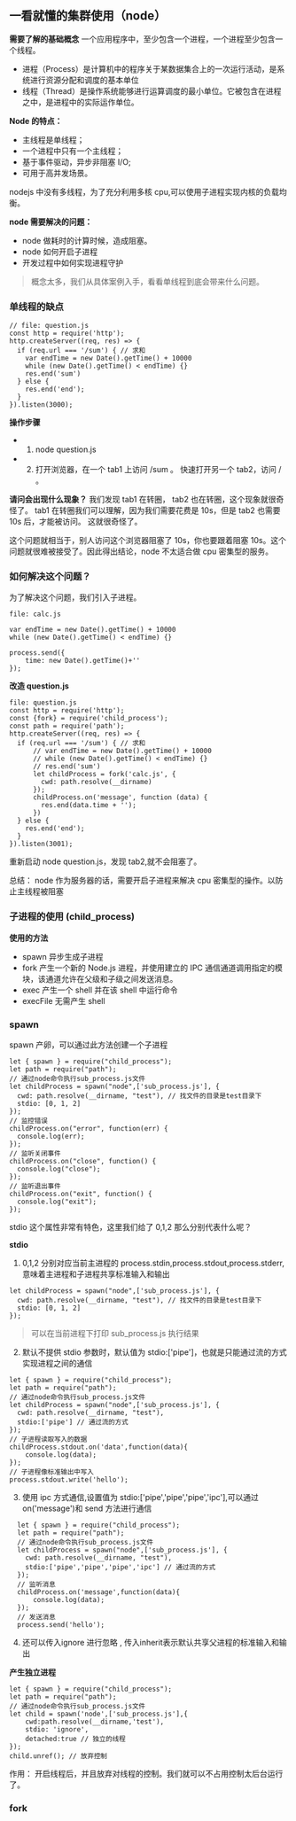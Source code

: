 ## 一看就懂的集群使用（node）

**需要了解的基础概念**
一个应用程序中，至少包含一个进程，一个进程至少包含一个线程。

- 进程（Process）是计算机中的程序关于某数据集合上的一次运行活动，是系统进行资源分配和调度的基本单位
- 线程（Thread）是操作系统能够进行运算调度的最小单位。它被包含在进程之中，是进程中的实际运作单位。

**Node 的特点：**

- 主线程是单线程；
- 一个进程中只有一个主线程；
- 基于事件驱动，异步非阻塞 I/O;
- 可用于高并发场景。

nodejs 中没有多线程，为了充分利用多核 cpu,可以使用子进程实现内核的负载均衡。

**node 需要解决的问题：**

- node 做耗时的计算时候，造成阻塞。
- node 如何开启子进程
- 开发过程中如何实现进程守护

> 概念太多，我们从具体案例入手，看看单线程到底会带来什么问题。

### 单线程的缺点

```
// file: question.js
const http = require('http');
http.createServer((req, res) => {
  if (req.url === '/sum') { // 求和
    var endTime = new Date().getTime() + 10000
    while (new Date().getTime() < endTime) {}
    res.end('sum')
  } else {
    res.end('end');
  }
}).listen(3000);
```

**操作步骤**

- 1. node question.js
- 2. 打开浏览器，在一个 tab1 上访问 /sum 。 快速打开另一个 tab2，访问 / 。

**请问会出现什么现象？**
我们发现 tab1 在转圈， tab2 也在转圈，这个现象就很奇怪了。 tab1 在转圈我们可以理解，因为我们需要花费是 10s，但是 tab2 也需要 10s 后，才能被访问。 这就很奇怪了。

这个问题就相当于，别人访问这个浏览器阻塞了 10s，你也要跟着阻塞 10s。这个问题就很难被接受了。因此得出结论，node 不太适合做 cpu 密集型的服务。

### 如何解决这个问题？

为了解决这个问题，我们引入子进程。

```
file: calc.js

var endTime = new Date().getTime() + 10000
while (new Date().getTime() < endTime) {}

process.send({
    time: new Date().getTime()+''
});
```

**改造 question.js**

```
file: question.js
const http = require('http');
const {fork} = require('child_process');
const path = require('path');
http.createServer((req, res) => {
  if (req.url === '/sum') { // 求和
      // var endTime = new Date().getTime() + 10000
      // while (new Date().getTime() < endTime) {}
      // res.end('sum')
      let childProcess = fork('calc.js', {
        cwd: path.resolve(__dirname)
      });
      childProcess.on('message', function (data) {
        res.end(data.time + '');
      })
  } else {
    res.end('end');
  }
}).listen(3001);
```

重新启动 node question.js，发现 tab2,就不会阻塞了。

总结： node 作为服务器的话，需要开启子进程来解决 cpu 密集型的操作。以防止主线程被阻塞

### 子进程的使用 (child_process)

**使用的方法**

- spawn 异步生成子进程
- fork 产生一个新的 Node.js 进程，并使用建立的 IPC 通信通道调用指定的模块，该通道允许在父级和子级之间发送消息。
- exec 产生一个 shell 并在该 shell 中运行命令
- execFile 无需产生 shell

### spawn

spawn 产卵，可以通过此方法创建一个子进程

```
let { spawn } = require("child_process");
let path = require("path");
// 通过node命令执行sub_process.js文件
let childProcess = spawn("node",['sub_process.js'], {
  cwd: path.resolve(__dirname, "test"), // 找文件的目录是test目录下
  stdio: [0, 1, 2]
});
// 监控错误
childProcess.on("error", function(err) {
  console.log(err);
});
// 监听关闭事件
childProcess.on("close", function() {
  console.log("close");
});
// 监听退出事件
childProcess.on("exit", function() {
  console.log("exit");
});
```

stdio 这个属性非常有特色，这里我们给了 0,1,2 那么分别代表什么呢？

**stdio**

1. 0,1,2 分别对应当前主进程的 process.stdin,process.stdout,process.stderr,意味着主进程和子进程共享标准输入和输出

```
let childProcess = spawn("node",['sub_process.js'], {
  cwd: path.resolve(__dirname, "test"), // 找文件的目录是test目录下
  stdio: [0, 1, 2]
});
```

> 可以在当前进程下打印 sub_process.js 执行结果

2. 默认不提供 stdio 参数时，默认值为 stdio:['pipe']，也就是只能通过流的方式实现进程之间的通信

```
let { spawn } = require("child_process");
let path = require("path");
// 通过node命令执行sub_process.js文件
let childProcess = spawn("node",['sub_process.js'], {
  cwd: path.resolve(__dirname, "test"),
  stdio:['pipe'] // 通过流的方式
});
// 子进程读取写入的数据
childProcess.stdout.on('data',function(data){
    console.log(data);
});
// 子进程像标准输出中写入
process.stdout.write('hello');
```

3. 使用 ipc 方式通信,设置值为 stdio:['pipe','pipe','pipe','ipc'],可以通过 on('message')和 send 方法进行通信

```
  let { spawn } = require("child_process");
  let path = require("path");
  // 通过node命令执行sub_process.js文件
  let childProcess = spawn("node",['sub_process.js'], {
    cwd: path.resolve(__dirname, "test"),
    stdio:['pipe','pipe','pipe','ipc'] // 通过流的方式
  });
  // 监听消息
  childProcess.on('message',function(data){
      console.log(data);
  });
  // 发送消息
  process.send('hello');
```
4. 还可以传入ignore 进行忽略 , 传入inherit表示默认共享父进程的标准输入和输出

**产生独立进程**
```
let { spawn } = require("child_process");
let path = require("path");
// 通过node命令执行sub_process.js文件
let child = spawn('node',['sub_process.js'],{
    cwd:path.resolve(__dirname,'test'),
    stdio: 'ignore',
    detached:true // 独立的线程
});
child.unref(); // 放弃控制
```
作用： 开启线程后，并且放弃对线程的控制。我们就可以不占用控制太后台运行了。

### fork
